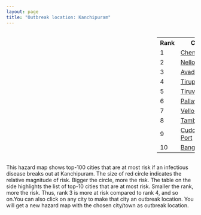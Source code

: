```yaml
---
layout: page
title: "Outbreak location: Kanchipuram"
---
```

<div style="width: 100%; overflow: auto;">
<div style="width: 75%; float: left;">
<div id="mapid">
<script src="https://buda-magenta.github.io/hazard_map/load_map.js"></script>

<script>
var marker_outbreak = L.marker([12.836393, 79.705330],{"autoPan": true}).addTo(map); marker_outbreak.bindTooltip("Kanchipuram").openTooltip();

var circle_1 = L.circle([13.083694, 80.270186], {"pane": "markerPane", "color": "red", "fill": true, "fillOpacity": 0.2, "fillRule": "evenodd", "lineCap": "round", "lineJoin": "round", "opacity": 1.0, "radius": 234639, "stroke": true, "weight": 3}).addTo(map);
circle_1.bindTooltip("Chennai<br>rank: 1<br>hazard index: 0.234640")
circle_1.bindPopup('<a href="https://buda-magenta.github.io/hazard_map/Chennai">Chennai</a>')

var circle_2 = L.circle([14.449372, 79.987376], {"pane": "markerPane", "color": "red", "fill": true, "fillOpacity": 0.2, "fillRule": "evenodd", "lineCap": "round", "lineJoin": "round", "opacity": 1.0, "radius": 25326, "stroke": true, "weight": 3}).addTo(map);
circle_2.bindTooltip("Nellore<br>rank: 2<br>hazard index: 0.025326")
circle_2.bindPopup('<a href="https://buda-magenta.github.io/hazard_map/Nellore">Nellore</a>')

var circle_3 = L.circle([13.125476, 80.094090], {"pane": "markerPane", "color": "red", "fill": true, "fillOpacity": 0.2, "fillRule": "evenodd", "lineCap": "round", "lineJoin": "round", "opacity": 1.0, "radius": 17278, "stroke": true, "weight": 3}).addTo(map);
circle_3.bindTooltip("Avadi<br>rank: 3<br>hazard index: 0.017278")
circle_3.bindPopup('<a href="https://buda-magenta.github.io/hazard_map/Avadi">Avadi</a>')

var circle_4 = L.circle([13.631637, 79.423171], {"pane": "markerPane", "color": "red", "fill": true, "fillOpacity": 0.2, "fillRule": "evenodd", "lineCap": "round", "lineJoin": "round", "opacity": 1.0, "radius": 14387, "stroke": true, "weight": 3}).addTo(map);
circle_4.bindTooltip("Tirupati<br>rank: 4<br>hazard index: 0.014388")
circle_4.bindPopup('<a href="https://buda-magenta.github.io/hazard_map/Tirupati">Tirupati</a>')

var circle_5 = L.circle([13.156387, 80.300528], {"pane": "markerPane", "color": "red", "fill": true, "fillOpacity": 0.2, "fillRule": "evenodd", "lineCap": "round", "lineJoin": "round", "opacity": 1.0, "radius": 12433, "stroke": true, "weight": 3}).addTo(map);
circle_5.bindTooltip("Tiruvottiyur<br>rank: 5<br>hazard index: 0.012434")
circle_5.bindPopup('<a href="https://buda-magenta.github.io/hazard_map/Tiruvottiyur">Tiruvottiyur</a>')

var circle_6 = L.circle([12.989816, 80.100987], {"pane": "markerPane", "color": "red", "fill": true, "fillOpacity": 0.2, "fillRule": "evenodd", "lineCap": "round", "lineJoin": "round", "opacity": 1.0, "radius": 10842, "stroke": true, "weight": 3}).addTo(map);
circle_6.bindTooltip("Pallavaram<br>rank: 6<br>hazard index: 0.010842")
circle_6.bindPopup('<a href="https://buda-magenta.github.io/hazard_map/Pallavaram">Pallavaram</a>')

var circle_7 = L.circle([12.794811, 79.000641], {"pane": "markerPane", "color": "red", "fill": true, "fillOpacity": 0.2, "fillRule": "evenodd", "lineCap": "round", "lineJoin": "round", "opacity": 1.0, "radius": 9318, "stroke": true, "weight": 3}).addTo(map);
circle_7.bindTooltip("Vellore<br>rank: 7<br>hazard index: 0.009318")
circle_7.bindPopup('<a href="https://buda-magenta.github.io/hazard_map/Vellore">Vellore</a>')

var circle_8 = L.circle([12.929903, 80.111823], {"pane": "markerPane", "color": "red", "fill": true, "fillOpacity": 0.2, "fillRule": "evenodd", "lineCap": "round", "lineJoin": "round", "opacity": 1.0, "radius": 8862, "stroke": true, "weight": 3}).addTo(map);
circle_8.bindTooltip("Tambaram<br>rank: 8<br>hazard index: 0.008862")
circle_8.bindPopup('<a href="https://buda-magenta.github.io/hazard_map/Tambaram">Tambaram</a>')

var circle_9 = L.circle([11.715950, 79.767053], {"pane": "markerPane", "color": "red", "fill": true, "fillOpacity": 0.2, "fillRule": "evenodd", "lineCap": "round", "lineJoin": "round", "opacity": 1.0, "radius": 8689, "stroke": true, "weight": 3}).addTo(map);
circle_9.bindTooltip("Cuddalore Port<br>rank: 9<br>hazard index: 0.008690")
circle_9.bindPopup('<a href="https://buda-magenta.github.io/hazard_map/Cuddalore_Port">Cuddalore Port</a>')

var circle_10 = L.circle([12.979120, 77.591300], {"pane": "markerPane", "color": "red", "fill": true, "fillOpacity": 0.2, "fillRule": "evenodd", "lineCap": "round", "lineJoin": "round", "opacity": 1.0, "radius": 7614, "stroke": true, "weight": 3}).addTo(map);
circle_10.bindTooltip("Bangalore<br>rank: 10<br>hazard index: 0.007615")
circle_10.bindPopup('<a href="https://buda-magenta.github.io/hazard_map/Bangalore">Bangalore</a>')

var circle_11 = L.circle([10.804973, 78.687030], {"pane": "markerPane", "color": "red", "fill": true, "fillOpacity": 0.2, "fillRule": "evenodd", "lineCap": "round", "lineJoin": "round", "opacity": 1.0, "radius": 5828, "stroke": true, "weight": 3}).addTo(map);
circle_11.bindTooltip("Tiruchirappalli<br>rank: 11<br>hazard index: 0.005829")
circle_11.bindPopup('<a href="https://buda-magenta.github.io/hazard_map/Tiruchirappalli">Tiruchirappalli</a>')

var circle_12 = L.circle([19.075990, 72.877393], {"pane": "markerPane", "color": "red", "fill": true, "fillOpacity": 0.2, "fillRule": "evenodd", "lineCap": "round", "lineJoin": "round", "opacity": 1.0, "radius": 4442, "stroke": true, "weight": 3}).addTo(map);
circle_12.bindTooltip("Mumbai<br>rank: 12<br>hazard index: 0.004443")
circle_12.bindPopup('<a href="https://buda-magenta.github.io/hazard_map/Mumbai">Mumbai</a>')

var circle_13 = L.circle([28.651718, 77.221939], {"pane": "markerPane", "color": "red", "fill": true, "fillOpacity": 0.2, "fillRule": "evenodd", "lineCap": "round", "lineJoin": "round", "opacity": 1.0, "radius": 4419, "stroke": true, "weight": 3}).addTo(map);
circle_13.bindTooltip("Delhi<br>rank: 13<br>hazard index: 0.004419")
circle_13.bindPopup('<a href="https://buda-magenta.github.io/hazard_map/Delhi">Delhi</a>')

var circle_14 = L.circle([11.001812, 76.962843], {"pane": "markerPane", "color": "red", "fill": true, "fillOpacity": 0.2, "fillRule": "evenodd", "lineCap": "round", "lineJoin": "round", "opacity": 1.0, "radius": 4196, "stroke": true, "weight": 3}).addTo(map);
circle_14.bindTooltip("Coimbatore<br>rank: 14<br>hazard index: 0.004197")
circle_14.bindPopup('<a href="https://buda-magenta.github.io/hazard_map/Coimbatore">Coimbatore</a>')

var circle_15 = L.circle([9.926115, 78.114098], {"pane": "markerPane", "color": "red", "fill": true, "fillOpacity": 0.2, "fillRule": "evenodd", "lineCap": "round", "lineJoin": "round", "opacity": 1.0, "radius": 4190, "stroke": true, "weight": 3}).addTo(map);
circle_15.bindTooltip("Madurai<br>rank: 15<br>hazard index: 0.004191")
circle_15.bindPopup('<a href="https://buda-magenta.github.io/hazard_map/Madurai">Madurai</a>')

var circle_16 = L.circle([12.955100, 78.269900], {"pane": "markerPane", "color": "red", "fill": true, "fillOpacity": 0.2, "fillRule": "evenodd", "lineCap": "round", "lineJoin": "round", "opacity": 1.0, "radius": 3928, "stroke": true, "weight": 3}).addTo(map);
circle_16.bindTooltip("Robertson Pet<br>rank: 16<br>hazard index: 0.003928")
circle_16.bindPopup('<a href="https://buda-magenta.github.io/hazard_map/Robertson_Pet">Robertson Pet</a>')

var circle_17 = L.circle([13.573260, 78.479146], {"pane": "markerPane", "color": "red", "fill": true, "fillOpacity": 0.2, "fillRule": "evenodd", "lineCap": "round", "lineJoin": "round", "opacity": 1.0, "radius": 3824, "stroke": true, "weight": 3}).addTo(map);
circle_17.bindTooltip("Madanapalle<br>rank: 17<br>hazard index: 0.003825")
circle_17.bindPopup('<a href="https://buda-magenta.github.io/hazard_map/Madanapalle">Madanapalle</a>')

var circle_18 = L.circle([13.137000, 78.133961], {"pane": "markerPane", "color": "red", "fill": true, "fillOpacity": 0.2, "fillRule": "evenodd", "lineCap": "round", "lineJoin": "round", "opacity": 1.0, "radius": 3719, "stroke": true, "weight": 3}).addTo(map);
circle_18.bindTooltip("Kolar<br>rank: 18<br>hazard index: 0.003720")
circle_18.bindPopup('<a href="https://buda-magenta.github.io/hazard_map/Kolar">Kolar</a>')

var circle_19 = L.circle([11.664300, 78.146000], {"pane": "markerPane", "color": "red", "fill": true, "fillOpacity": 0.2, "fillRule": "evenodd", "lineCap": "round", "lineJoin": "round", "opacity": 1.0, "radius": 3493, "stroke": true, "weight": 3}).addTo(map);
circle_19.bindTooltip("Salem<br>rank: 19<br>hazard index: 0.003494")
circle_19.bindPopup('<a href="https://buda-magenta.github.io/hazard_map/Salem">Salem</a>')

var circle_20 = L.circle([13.160105, 79.155551], {"pane": "markerPane", "color": "red", "fill": true, "fillOpacity": 0.2, "fillRule": "evenodd", "lineCap": "round", "lineJoin": "round", "opacity": 1.0, "radius": 3102, "stroke": true, "weight": 3}).addTo(map);
circle_20.bindTooltip("Chittoor<br>rank: 20<br>hazard index: 0.003102")
circle_20.bindPopup('<a href="https://buda-magenta.github.io/hazard_map/Chittoor">Chittoor</a>')

var circle_21 = L.circle([17.388786, 78.461065], {"pane": "markerPane", "color": "red", "fill": true, "fillOpacity": 0.2, "fillRule": "evenodd", "lineCap": "round", "lineJoin": "round", "opacity": 1.0, "radius": 3092, "stroke": true, "weight": 3}).addTo(map);
circle_21.bindTooltip("Hyderabad<br>rank: 21<br>hazard index: 0.003092")
circle_21.bindPopup('<a href="https://buda-magenta.github.io/hazard_map/Hyderabad">Hyderabad</a>')

var circle_22 = L.circle([12.227213, 79.070156], {"pane": "markerPane", "color": "red", "fill": true, "fillOpacity": 0.2, "fillRule": "evenodd", "lineCap": "round", "lineJoin": "round", "opacity": 1.0, "radius": 2576, "stroke": true, "weight": 3}).addTo(map);
circle_22.bindTooltip("Tiruvannamalai<br>rank: 22<br>hazard index: 0.002576")
circle_22.bindPopup('<a href="https://buda-magenta.github.io/hazard_map/Tiruvannamalai">Tiruvannamalai</a>')

var circle_23 = L.circle([12.792907, 78.699917], {"pane": "markerPane", "color": "red", "fill": true, "fillOpacity": 0.2, "fillRule": "evenodd", "lineCap": "round", "lineJoin": "round", "opacity": 1.0, "radius": 2328, "stroke": true, "weight": 3}).addTo(map);
circle_23.bindTooltip("Ambur<br>rank: 23<br>hazard index: 0.002328")
circle_23.bindPopup('<a href="https://buda-magenta.github.io/hazard_map/Ambur">Ambur</a>')

var circle_24 = L.circle([22.541418, 88.357691], {"pane": "markerPane", "color": "red", "fill": true, "fillOpacity": 0.2, "fillRule": "evenodd", "lineCap": "round", "lineJoin": "round", "opacity": 1.0, "radius": 2315, "stroke": true, "weight": 3}).addTo(map);
circle_24.bindTooltip("Kolkata<br>rank: 24<br>hazard index: 0.002316")
circle_24.bindPopup('<a href="https://buda-magenta.github.io/hazard_map/Kolkata">Kolkata</a>')

var circle_25 = L.circle([16.508759, 80.618510], {"pane": "markerPane", "color": "red", "fill": true, "fillOpacity": 0.2, "fillRule": "evenodd", "lineCap": "round", "lineJoin": "round", "opacity": 1.0, "radius": 1712, "stroke": true, "weight": 3}).addTo(map);
circle_25.bindTooltip("Vijayawada<br>rank: 25<br>hazard index: 0.001712")
circle_25.bindPopup('<a href="https://buda-magenta.github.io/hazard_map/Vijayawada">Vijayawada</a>')

var circle_26 = L.circle([18.521428, 73.854454], {"pane": "markerPane", "color": "red", "fill": true, "fillOpacity": 0.2, "fillRule": "evenodd", "lineCap": "round", "lineJoin": "round", "opacity": 1.0, "radius": 1685, "stroke": true, "weight": 3}).addTo(map);
circle_26.bindTooltip("Pune<br>rank: 26<br>hazard index: 0.001686")
circle_26.bindPopup('<a href="https://buda-magenta.github.io/hazard_map/Pune">Pune</a>')

var circle_27 = L.circle([8.576971, 77.050125], {"pane": "markerPane", "color": "red", "fill": true, "fillOpacity": 0.2, "fillRule": "evenodd", "lineCap": "round", "lineJoin": "round", "opacity": 1.0, "radius": 1112, "stroke": true, "weight": 3}).addTo(map);
circle_27.bindTooltip("Thiruvananthapuram<br>rank: 27<br>hazard index: 0.001112")
circle_27.bindPopup('<a href="https://buda-magenta.github.io/hazard_map/Thiruvananthapuram">Thiruvananthapuram</a>')

var circle_28 = L.circle([11.101781, 77.345192], {"pane": "markerPane", "color": "red", "fill": true, "fillOpacity": 0.2, "fillRule": "evenodd", "lineCap": "round", "lineJoin": "round", "opacity": 1.0, "radius": 1100, "stroke": true, "weight": 3}).addTo(map);
circle_28.bindTooltip("Tiruppur<br>rank: 28<br>hazard index: 0.001100")
circle_28.bindPopup('<a href="https://buda-magenta.github.io/hazard_map/Tiruppur">Tiruppur</a>')

var circle_29 = L.circle([17.723128, 83.301284], {"pane": "markerPane", "color": "red", "fill": true, "fillOpacity": 0.2, "fillRule": "evenodd", "lineCap": "round", "lineJoin": "round", "opacity": 1.0, "radius": 1010, "stroke": true, "weight": 3}).addTo(map);
circle_29.bindTooltip("Visakhapatnam<br>rank: 29<br>hazard index: 0.001010")
circle_29.bindPopup('<a href="https://buda-magenta.github.io/hazard_map/Visakhapatnam">Visakhapatnam</a>')

var circle_30 = L.circle([23.021624, 72.579707], {"pane": "markerPane", "color": "red", "fill": true, "fillOpacity": 0.2, "fillRule": "evenodd", "lineCap": "round", "lineJoin": "round", "opacity": 1.0, "radius": 943, "stroke": true, "weight": 3}).addTo(map);
circle_30.bindTooltip("Ahmedabad<br>rank: 30<br>hazard index: 0.000944")
circle_30.bindPopup('<a href="https://buda-magenta.github.io/hazard_map/Ahmedabad">Ahmedabad</a>')

var circle_31 = L.circle([9.931308, 76.267414], {"pane": "markerPane", "color": "red", "fill": true, "fillOpacity": 0.2, "fillRule": "evenodd", "lineCap": "round", "lineJoin": "round", "opacity": 1.0, "radius": 881, "stroke": true, "weight": 3}).addTo(map);
circle_31.bindTooltip("Kochi<br>rank: 31<br>hazard index: 0.000881")
circle_31.bindPopup('<a href="https://buda-magenta.github.io/hazard_map/Kochi">Kochi</a>')

var circle_32 = L.circle([14.475294, 78.821686], {"pane": "markerPane", "color": "red", "fill": true, "fillOpacity": 0.2, "fillRule": "evenodd", "lineCap": "round", "lineJoin": "round", "opacity": 1.0, "radius": 850, "stroke": true, "weight": 3}).addTo(map);
circle_32.bindTooltip("Kadapa<br>rank: 32<br>hazard index: 0.000851")
circle_32.bindPopup('<a href="https://buda-magenta.github.io/hazard_map/Kadapa">Kadapa</a>')

var circle_33 = L.circle([11.664535, 92.739045], {"pane": "markerPane", "color": "red", "fill": true, "fillOpacity": 0.2, "fillRule": "evenodd", "lineCap": "round", "lineJoin": "round", "opacity": 1.0, "radius": 827, "stroke": true, "weight": 3}).addTo(map);
circle_33.bindTooltip("Port Blair<br>rank: 33<br>hazard index: 0.000827")
circle_33.bindPopup('<a href="https://buda-magenta.github.io/hazard_map/Port_Blair">Port Blair</a>')

var circle_34 = L.circle([10.915649, 79.806949], {"pane": "markerPane", "color": "red", "fill": true, "fillOpacity": 0.2, "fillRule": "evenodd", "lineCap": "round", "lineJoin": "round", "opacity": 1.0, "radius": 825, "stroke": true, "weight": 3}).addTo(map);
circle_34.bindTooltip("Pondicherry<br>rank: 34<br>hazard index: 0.000826")
circle_34.bindPopup('<a href="https://buda-magenta.github.io/hazard_map/Pondicherry">Pondicherry</a>')

var circle_35 = L.circle([10.786027, 79.138150], {"pane": "markerPane", "color": "red", "fill": true, "fillOpacity": 0.2, "fillRule": "evenodd", "lineCap": "round", "lineJoin": "round", "opacity": 1.0, "radius": 824, "stroke": true, "weight": 3}).addTo(map);
circle_35.bindTooltip("Thanjavur<br>rank: 35<br>hazard index: 0.000825")
circle_35.bindPopup('<a href="https://buda-magenta.github.io/hazard_map/Thanjavur">Thanjavur</a>')

var circle_36 = L.circle([10.330330, 78.067398], {"pane": "markerPane", "color": "red", "fill": true, "fillOpacity": 0.2, "fillRule": "evenodd", "lineCap": "round", "lineJoin": "round", "opacity": 1.0, "radius": 702, "stroke": true, "weight": 3}).addTo(map);
circle_36.bindTooltip("Dindigul<br>rank: 36<br>hazard index: 0.000702")
circle_36.bindPopup('<a href="https://buda-magenta.github.io/hazard_map/Dindigul">Dindigul</a>')

var circle_37 = L.circle([10.805628, 79.824660], {"pane": "markerPane", "color": "red", "fill": true, "fillOpacity": 0.2, "fillRule": "evenodd", "lineCap": "round", "lineJoin": "round", "opacity": 1.0, "radius": 635, "stroke": true, "weight": 3}).addTo(map);
circle_37.bindTooltip("Nagapattinam<br>rank: 37<br>hazard index: 0.000636")
circle_37.bindPopup('<a href="https://buda-magenta.github.io/hazard_map/Nagapattinam">Nagapattinam</a>')

var circle_38 = L.circle([20.266777, 85.843559], {"pane": "markerPane", "color": "red", "fill": true, "fillOpacity": 0.2, "fillRule": "evenodd", "lineCap": "round", "lineJoin": "round", "opacity": 1.0, "radius": 613, "stroke": true, "weight": 3}).addTo(map);
circle_38.bindTooltip("Bhubaneswar<br>rank: 38<br>hazard index: 0.000613")
circle_38.bindPopup('<a href="https://buda-magenta.github.io/hazard_map/Bhubaneswar">Bhubaneswar</a>')

var circle_39 = L.circle([8.701220, 77.579269], {"pane": "markerPane", "color": "red", "fill": true, "fillOpacity": 0.2, "fillRule": "evenodd", "lineCap": "round", "lineJoin": "round", "opacity": 1.0, "radius": 612, "stroke": true, "weight": 3}).addTo(map);
circle_39.bindTooltip("Tirunelveli<br>rank: 39<br>hazard index: 0.000613")
circle_39.bindPopup('<a href="https://buda-magenta.github.io/hazard_map/Tirunelveli">Tirunelveli</a>')

var circle_40 = L.circle([25.531031, 78.652689], {"pane": "markerPane", "color": "red", "fill": true, "fillOpacity": 0.2, "fillRule": "evenodd", "lineCap": "round", "lineJoin": "round", "opacity": 1.0, "radius": 532, "stroke": true, "weight": 3}).addTo(map);
circle_40.bindTooltip("Jhansi<br>rank: 40<br>hazard index: 0.000532")
circle_40.bindPopup('<a href="https://buda-magenta.github.io/hazard_map/Jhansi">Jhansi</a>')

var circle_41 = L.circle([11.369204, 77.676627], {"pane": "markerPane", "color": "red", "fill": true, "fillOpacity": 0.2, "fillRule": "evenodd", "lineCap": "round", "lineJoin": "round", "opacity": 1.0, "radius": 514, "stroke": true, "weight": 3}).addTo(map);
circle_41.bindTooltip("Erode<br>rank: 41<br>hazard index: 0.000514")
circle_41.bindPopup('<a href="https://buda-magenta.github.io/hazard_map/Erode">Erode</a>')

var circle_42 = L.circle([21.149813, 79.082056], {"pane": "markerPane", "color": "red", "fill": true, "fillOpacity": 0.2, "fillRule": "evenodd", "lineCap": "round", "lineJoin": "round", "opacity": 1.0, "radius": 457, "stroke": true, "weight": 3}).addTo(map);
circle_42.bindTooltip("Nagpur<br>rank: 42<br>hazard index: 0.000457")
circle_42.bindPopup('<a href="https://buda-magenta.github.io/hazard_map/Nagpur">Nagpur</a>')

var circle_43 = L.circle([26.180598, 91.753943], {"pane": "markerPane", "color": "red", "fill": true, "fillOpacity": 0.2, "fillRule": "evenodd", "lineCap": "round", "lineJoin": "round", "opacity": 1.0, "radius": 434, "stroke": true, "weight": 3}).addTo(map);
circle_43.bindTooltip("Guwahati<br>rank: 43<br>hazard index: 0.000435")
circle_43.bindPopup('<a href="https://buda-magenta.github.io/hazard_map/Guwahati">Guwahati</a>')

var circle_44 = L.circle([12.869810, 74.843008], {"pane": "markerPane", "color": "red", "fill": true, "fillOpacity": 0.2, "fillRule": "evenodd", "lineCap": "round", "lineJoin": "round", "opacity": 1.0, "radius": 417, "stroke": true, "weight": 3}).addTo(map);
circle_44.bindTooltip("Mangalore<br>rank: 44<br>hazard index: 0.000418")
circle_44.bindPopup('<a href="https://buda-magenta.github.io/hazard_map/Mangalore">Mangalore</a>')

var circle_45 = L.circle([16.291519, 80.454159], {"pane": "markerPane", "color": "red", "fill": true, "fillOpacity": 0.2, "fillRule": "evenodd", "lineCap": "round", "lineJoin": "round", "opacity": 1.0, "radius": 406, "stroke": true, "weight": 3}).addTo(map);
circle_45.bindTooltip("Guntur<br>rank: 45<br>hazard index: 0.000407")
circle_45.bindPopup('<a href="https://buda-magenta.github.io/hazard_map/Guntur">Guntur</a>')

var circle_46 = L.circle([10.964555, 79.371730], {"pane": "markerPane", "color": "red", "fill": true, "fillOpacity": 0.2, "fillRule": "evenodd", "lineCap": "round", "lineJoin": "round", "opacity": 1.0, "radius": 403, "stroke": true, "weight": 3}).addTo(map);
circle_46.bindTooltip("Kumbakonam<br>rank: 46<br>hazard index: 0.000404")
circle_46.bindPopup('<a href="https://buda-magenta.github.io/hazard_map/Kumbakonam">Kumbakonam</a>')

var circle_47 = L.circle([11.258608, 75.778874], {"pane": "markerPane", "color": "red", "fill": true, "fillOpacity": 0.2, "fillRule": "evenodd", "lineCap": "round", "lineJoin": "round", "opacity": 1.0, "radius": 394, "stroke": true, "weight": 3}).addTo(map);
circle_47.bindTooltip("Kozhikode<br>rank: 47<br>hazard index: 0.000395")
circle_47.bindPopup('<a href="https://buda-magenta.github.io/hazard_map/Kozhikode">Kozhikode</a>')

var circle_48 = L.circle([8.887951, 76.595501], {"pane": "markerPane", "color": "red", "fill": true, "fillOpacity": 0.2, "fillRule": "evenodd", "lineCap": "round", "lineJoin": "round", "opacity": 1.0, "radius": 377, "stroke": true, "weight": 3}).addTo(map);
circle_48.bindTooltip("Kollam<br>rank: 48<br>hazard index: 0.000378")
circle_48.bindPopup('<a href="https://buda-magenta.github.io/hazard_map/Kollam">Kollam</a>')

var circle_49 = L.circle([10.525626, 76.213254], {"pane": "markerPane", "color": "red", "fill": true, "fillOpacity": 0.2, "fillRule": "evenodd", "lineCap": "round", "lineJoin": "round", "opacity": 1.0, "radius": 377, "stroke": true, "weight": 3}).addTo(map);
circle_49.bindTooltip("Thrissur<br>rank: 49<br>hazard index: 0.000377")
circle_49.bindPopup('<a href="https://buda-magenta.github.io/hazard_map/Thrissur">Thrissur</a>')

var circle_50 = L.circle([15.507555, 80.060800], {"pane": "markerPane", "color": "red", "fill": true, "fillOpacity": 0.2, "fillRule": "evenodd", "lineCap": "round", "lineJoin": "round", "opacity": 1.0, "radius": 375, "stroke": true, "weight": 3}).addTo(map);
circle_50.bindTooltip("Ongole<br>rank: 50<br>hazard index: 0.000376")
circle_50.bindPopup('<a href="https://buda-magenta.github.io/hazard_map/Ongole">Ongole</a>')

var circle_51 = L.circle([15.398403, 73.812918], {"pane": "markerPane", "color": "red", "fill": true, "fillOpacity": 0.2, "fillRule": "evenodd", "lineCap": "round", "lineJoin": "round", "opacity": 1.0, "radius": 375, "stroke": true, "weight": 3}).addTo(map);
circle_51.bindTooltip("Vasco Da Gama<br>rank: 51<br>hazard index: 0.000375")
circle_51.bindPopup('<a href="https://buda-magenta.github.io/hazard_map/Vasco_Da_Gama">Vasco Da Gama</a>')

var circle_52 = L.circle([12.305183, 76.655361], {"pane": "markerPane", "color": "red", "fill": true, "fillOpacity": 0.2, "fillRule": "evenodd", "lineCap": "round", "lineJoin": "round", "opacity": 1.0, "radius": 357, "stroke": true, "weight": 3}).addTo(map);
circle_52.bindTooltip("Mysore<br>rank: 52<br>hazard index: 0.000358")
circle_52.bindPopup('<a href="https://buda-magenta.github.io/hazard_map/Mysore">Mysore</a>')

var circle_53 = L.circle([26.915458, 75.818982], {"pane": "markerPane", "color": "red", "fill": true, "fillOpacity": 0.2, "fillRule": "evenodd", "lineCap": "round", "lineJoin": "round", "opacity": 1.0, "radius": 350, "stroke": true, "weight": 3}).addTo(map);
circle_53.bindTooltip("Jaipur<br>rank: 53<br>hazard index: 0.000351")
circle_53.bindPopup('<a href="https://buda-magenta.github.io/hazard_map/Jaipur">Jaipur</a>')

var circle_54 = L.circle([17.005045, 81.780473], {"pane": "markerPane", "color": "red", "fill": true, "fillOpacity": 0.2, "fillRule": "evenodd", "lineCap": "round", "lineJoin": "round", "opacity": 1.0, "radius": 322, "stroke": true, "weight": 3}).addTo(map);
circle_54.bindTooltip("Rajahmundry<br>rank: 54<br>hazard index: 0.000322")
circle_54.bindPopup('<a href="https://buda-magenta.github.io/hazard_map/Rajahmundry">Rajahmundry</a>')

var circle_55 = L.circle([8.188047, 77.429049], {"pane": "markerPane", "color": "red", "fill": true, "fillOpacity": 0.2, "fillRule": "evenodd", "lineCap": "round", "lineJoin": "round", "opacity": 1.0, "radius": 284, "stroke": true, "weight": 3}).addTo(map);
circle_55.bindTooltip("Nagercoil<br>rank: 55<br>hazard index: 0.000285")
circle_55.bindPopup('<a href="https://buda-magenta.github.io/hazard_map/Nagercoil">Nagercoil</a>')

var circle_56 = L.circle([14.422347, 77.720069], {"pane": "markerPane", "color": "red", "fill": true, "fillOpacity": 0.2, "fillRule": "evenodd", "lineCap": "round", "lineJoin": "round", "opacity": 1.0, "radius": 273, "stroke": true, "weight": 3}).addTo(map);
circle_56.bindTooltip("Dharmavaram<br>rank: 56<br>hazard index: 0.000273")
circle_56.bindPopup('<a href="https://buda-magenta.github.io/hazard_map/Dharmavaram">Dharmavaram</a>')

var circle_57 = L.circle([10.787898, 76.474087], {"pane": "markerPane", "color": "red", "fill": true, "fillOpacity": 0.2, "fillRule": "evenodd", "lineCap": "round", "lineJoin": "round", "opacity": 1.0, "radius": 265, "stroke": true, "weight": 3}).addTo(map);
circle_57.bindTooltip("Palakkad<br>rank: 57<br>hazard index: 0.000265")
circle_57.bindPopup('<a href="https://buda-magenta.github.io/hazard_map/Palakkad">Palakkad</a>')

var circle_58 = L.circle([19.194329, 72.970178], {"pane": "markerPane", "color": "red", "fill": true, "fillOpacity": 0.2, "fillRule": "evenodd", "lineCap": "round", "lineJoin": "round", "opacity": 1.0, "radius": 248, "stroke": true, "weight": 3}).addTo(map);
circle_58.bindTooltip("Thane<br>rank: 58<br>hazard index: 0.000248")
circle_58.bindPopup('<a href="https://buda-magenta.github.io/hazard_map/Thane">Thane</a>')

var circle_59 = L.circle([8.805260, 78.145274], {"pane": "markerPane", "color": "red", "fill": true, "fillOpacity": 0.2, "fillRule": "evenodd", "lineCap": "round", "lineJoin": "round", "opacity": 1.0, "radius": 237, "stroke": true, "weight": 3}).addTo(map);
circle_59.bindTooltip("Thoothukudi<br>rank: 59<br>hazard index: 0.000237")
circle_59.bindPopup('<a href="https://buda-magenta.github.io/hazard_map/Thoothukudi">Thoothukudi</a>')

var circle_60 = L.circle([10.500000, 78.833333], {"pane": "markerPane", "color": "red", "fill": true, "fillOpacity": 0.2, "fillRule": "evenodd", "lineCap": "round", "lineJoin": "round", "opacity": 1.0, "radius": 222, "stroke": true, "weight": 3}).addTo(map);
circle_60.bindTooltip("Pudukkottai<br>rank: 60<br>hazard index: 0.000222")
circle_60.bindPopup('<a href="https://buda-magenta.github.io/hazard_map/Pudukkottai">Pudukkottai</a>')

var circle_61 = L.circle([23.258486, 77.401989], {"pane": "markerPane", "color": "red", "fill": true, "fillOpacity": 0.2, "fillRule": "evenodd", "lineCap": "round", "lineJoin": "round", "opacity": 1.0, "radius": 219, "stroke": true, "weight": 3}).addTo(map);
circle_61.bindTooltip("Bhopal<br>rank: 61<br>hazard index: 0.000219")
circle_61.bindPopup('<a href="https://buda-magenta.github.io/hazard_map/Bhopal">Bhopal</a>')

var circle_62 = L.circle([21.170200, 72.831100], {"pane": "markerPane", "color": "red", "fill": true, "fillOpacity": 0.2, "fillRule": "evenodd", "lineCap": "round", "lineJoin": "round", "opacity": 1.0, "radius": 216, "stroke": true, "weight": 3}).addTo(map);
circle_62.bindTooltip("Surat<br>rank: 62<br>hazard index: 0.000217")
circle_62.bindPopup('<a href="https://buda-magenta.github.io/hazard_map/Surat">Surat</a>')

var circle_63 = L.circle([10.044512, 78.743363], {"pane": "markerPane", "color": "red", "fill": true, "fillOpacity": 0.2, "fillRule": "evenodd", "lineCap": "round", "lineJoin": "round", "opacity": 1.0, "radius": 202, "stroke": true, "weight": 3}).addTo(map);
circle_63.bindTooltip("Karaikkudi<br>rank: 63<br>hazard index: 0.000203")
circle_63.bindPopup('<a href="https://buda-magenta.github.io/hazard_map/Karaikkudi">Karaikkudi</a>')

var circle_64 = L.circle([13.340077, 77.100621], {"pane": "markerPane", "color": "red", "fill": true, "fillOpacity": 0.2, "fillRule": "evenodd", "lineCap": "round", "lineJoin": "round", "opacity": 1.0, "radius": 194, "stroke": true, "weight": 3}).addTo(map);
circle_64.bindTooltip("Tumkur<br>rank: 64<br>hazard index: 0.000195")
circle_64.bindPopup('<a href="https://buda-magenta.github.io/hazard_map/Tumkur">Tumkur</a>')

var circle_65 = L.circle([15.475377, 78.478558], {"pane": "markerPane", "color": "red", "fill": true, "fillOpacity": 0.2, "fillRule": "evenodd", "lineCap": "round", "lineJoin": "round", "opacity": 1.0, "radius": 187, "stroke": true, "weight": 3}).addTo(map);
circle_65.bindTooltip("Nandyal<br>rank: 65<br>hazard index: 0.000187")
circle_65.bindPopup('<a href="https://buda-magenta.github.io/hazard_map/Nandyal">Nandyal</a>')

var circle_66 = L.circle([16.237773, 80.646422], {"pane": "markerPane", "color": "red", "fill": true, "fillOpacity": 0.2, "fillRule": "evenodd", "lineCap": "round", "lineJoin": "round", "opacity": 1.0, "radius": 185, "stroke": true, "weight": 3}).addTo(map);
circle_66.bindTooltip("Tenali<br>rank: 66<br>hazard index: 0.000186")
circle_66.bindPopup('<a href="https://buda-magenta.github.io/hazard_map/Tenali">Tenali</a>')

var circle_67 = L.circle([16.094950, 80.165878], {"pane": "markerPane", "color": "red", "fill": true, "fillOpacity": 0.2, "fillRule": "evenodd", "lineCap": "round", "lineJoin": "round", "opacity": 1.0, "radius": 181, "stroke": true, "weight": 3}).addTo(map);
circle_67.bindTooltip("Chilakaluripet<br>rank: 67<br>hazard index: 0.000182")
circle_67.bindPopup('<a href="https://buda-magenta.github.io/hazard_map/Chilakaluripet">Chilakaluripet</a>')

var circle_68 = L.circle([16.943739, 82.235061], {"pane": "markerPane", "color": "red", "fill": true, "fillOpacity": 0.2, "fillRule": "evenodd", "lineCap": "round", "lineJoin": "round", "opacity": 1.0, "radius": 179, "stroke": true, "weight": 3}).addTo(map);
circle_68.bindTooltip("Kakinada<br>rank: 68<br>hazard index: 0.000180")
circle_68.bindPopup('<a href="https://buda-magenta.github.io/hazard_map/Kakinada">Kakinada</a>')

var circle_69 = L.circle([17.980609, 79.598212], {"pane": "markerPane", "color": "red", "fill": true, "fillOpacity": 0.2, "fillRule": "evenodd", "lineCap": "round", "lineJoin": "round", "opacity": 1.0, "radius": 166, "stroke": true, "weight": 3}).addTo(map);
circle_69.bindTooltip("Warangal<br>rank: 69<br>hazard index: 0.000166")
circle_69.bindPopup('<a href="https://buda-magenta.github.io/hazard_map/Warangal">Warangal</a>')

var circle_70 = L.circle([22.720362, 75.868200], {"pane": "markerPane", "color": "red", "fill": true, "fillOpacity": 0.2, "fillRule": "evenodd", "lineCap": "round", "lineJoin": "round", "opacity": 1.0, "radius": 154, "stroke": true, "weight": 3}).addTo(map);
circle_70.bindTooltip("Indore<br>rank: 70<br>hazard index: 0.000155")
circle_70.bindPopup('<a href="https://buda-magenta.github.io/hazard_map/Indore">Indore</a>')

var circle_71 = L.circle([14.752266, 78.548552], {"pane": "markerPane", "color": "red", "fill": true, "fillOpacity": 0.2, "fillRule": "evenodd", "lineCap": "round", "lineJoin": "round", "opacity": 1.0, "radius": 154, "stroke": true, "weight": 3}).addTo(map);
circle_71.bindTooltip("Proddatur<br>rank: 71<br>hazard index: 0.000154")
circle_71.bindPopup('<a href="https://buda-magenta.github.io/hazard_map/Proddatur">Proddatur</a>')

var circle_72 = L.circle([26.838100, 80.934600], {"pane": "markerPane", "color": "red", "fill": true, "fillOpacity": 0.2, "fillRule": "evenodd", "lineCap": "round", "lineJoin": "round", "opacity": 1.0, "radius": 151, "stroke": true, "weight": 3}).addTo(map);
circle_72.bindTooltip("Lucknow<br>rank: 72<br>hazard index: 0.000152")
circle_72.bindPopup('<a href="https://buda-magenta.github.io/hazard_map/Lucknow">Lucknow</a>')

var circle_73 = L.circle([9.403158, 77.518264], {"pane": "markerPane", "color": "red", "fill": true, "fillOpacity": 0.2, "fillRule": "evenodd", "lineCap": "round", "lineJoin": "round", "opacity": 1.0, "radius": 140, "stroke": true, "weight": 3}).addTo(map);
circle_73.bindTooltip("Rajapalayam<br>rank: 73<br>hazard index: 0.000141")
circle_73.bindPopup('<a href="https://buda-magenta.github.io/hazard_map/Rajapalayam">Rajapalayam</a>')

var circle_74 = L.circle([20.468600, 85.879200], {"pane": "markerPane", "color": "red", "fill": true, "fillOpacity": 0.2, "fillRule": "evenodd", "lineCap": "round", "lineJoin": "round", "opacity": 1.0, "radius": 136, "stroke": true, "weight": 3}).addTo(map);
circle_74.bindTooltip("Cuttack<br>rank: 74<br>hazard index: 0.000137")
circle_74.bindPopup('<a href="https://buda-magenta.github.io/hazard_map/Cuttack">Cuttack</a>')

var circle_75 = L.circle([9.500665, 76.412414], {"pane": "markerPane", "color": "red", "fill": true, "fillOpacity": 0.2, "fillRule": "evenodd", "lineCap": "round", "lineJoin": "round", "opacity": 1.0, "radius": 136, "stroke": true, "weight": 3}).addTo(map);
circle_75.bindTooltip("Alappuzha<br>rank: 75<br>hazard index: 0.000136")
circle_75.bindPopup('<a href="https://buda-magenta.github.io/hazard_map/Alappuzha">Alappuzha</a>')

var circle_76 = L.circle([25.609324, 85.123525], {"pane": "markerPane", "color": "red", "fill": true, "fillOpacity": 0.2, "fillRule": "evenodd", "lineCap": "round", "lineJoin": "round", "opacity": 1.0, "radius": 123, "stroke": true, "weight": 3}).addTo(map);
circle_76.bindTooltip("Patna<br>rank: 76<br>hazard index: 0.000124")
circle_76.bindPopup('<a href="https://buda-magenta.github.io/hazard_map/Patna">Patna</a>')

var circle_77 = L.circle([17.849907, 75.276320], {"pane": "markerPane", "color": "red", "fill": true, "fillOpacity": 0.2, "fillRule": "evenodd", "lineCap": "round", "lineJoin": "round", "opacity": 1.0, "radius": 118, "stroke": true, "weight": 3}).addTo(map);
circle_77.bindTooltip("Solapur<br>rank: 77<br>hazard index: 0.000118")
circle_77.bindPopup('<a href="https://buda-magenta.github.io/hazard_map/Solapur">Solapur</a>')

var circle_78 = L.circle([16.676135, 81.170868], {"pane": "markerPane", "color": "red", "fill": true, "fillOpacity": 0.2, "fillRule": "evenodd", "lineCap": "round", "lineJoin": "round", "opacity": 1.0, "radius": 113, "stroke": true, "weight": 3}).addTo(map);
circle_78.bindTooltip("Eluru<br>rank: 78<br>hazard index: 0.000114")
circle_78.bindPopup('<a href="https://buda-magenta.github.io/hazard_map/Eluru">Eluru</a>')

var circle_79 = L.circle([27.175255, 78.009816], {"pane": "markerPane", "color": "red", "fill": true, "fillOpacity": 0.2, "fillRule": "evenodd", "lineCap": "round", "lineJoin": "round", "opacity": 1.0, "radius": 109, "stroke": true, "weight": 3}).addTo(map);
circle_79.bindTooltip("Agra<br>rank: 79<br>hazard index: 0.000110")
circle_79.bindPopup('<a href="https://buda-magenta.github.io/hazard_map/Agra">Agra</a>')

var circle_80 = L.circle([25.335649, 83.007629], {"pane": "markerPane", "color": "red", "fill": true, "fillOpacity": 0.2, "fillRule": "evenodd", "lineCap": "round", "lineJoin": "round", "opacity": 1.0, "radius": 98, "stroke": true, "weight": 3}).addTo(map);
circle_80.bindTooltip("Varanasi<br>rank: 80<br>hazard index: 0.000099")
circle_80.bindPopup('<a href="https://buda-magenta.github.io/hazard_map/Varanasi">Varanasi</a>')

var circle_81 = L.circle([16.432998, 80.993715], {"pane": "markerPane", "color": "red", "fill": true, "fillOpacity": 0.2, "fillRule": "evenodd", "lineCap": "round", "lineJoin": "round", "opacity": 1.0, "radius": 96, "stroke": true, "weight": 3}).addTo(map);
circle_81.bindTooltip("Gudivada<br>rank: 81<br>hazard index: 0.000097")
circle_81.bindPopup('<a href="https://buda-magenta.github.io/hazard_map/Gudivada">Gudivada</a>')

var circle_82 = L.circle([14.654623, 77.556260], {"pane": "markerPane", "color": "red", "fill": true, "fillOpacity": 0.2, "fillRule": "evenodd", "lineCap": "round", "lineJoin": "round", "opacity": 1.0, "radius": 96, "stroke": true, "weight": 3}).addTo(map);
circle_82.bindTooltip("Anantapur<br>rank: 82<br>hazard index: 0.000097")
circle_82.bindPopup('<a href="https://buda-magenta.github.io/hazard_map/Anantapur">Anantapur</a>')

var circle_83 = L.circle([23.831238, 91.282382], {"pane": "markerPane", "color": "red", "fill": true, "fillOpacity": 0.2, "fillRule": "evenodd", "lineCap": "round", "lineJoin": "round", "opacity": 1.0, "radius": 91, "stroke": true, "weight": 3}).addTo(map);
circle_83.bindTooltip("Agartala<br>rank: 83<br>hazard index: 0.000091")
circle_83.bindPopup('<a href="https://buda-magenta.github.io/hazard_map/Agartala">Agartala</a>')

var circle_84 = L.circle([22.297314, 73.194257], {"pane": "markerPane", "color": "red", "fill": true, "fillOpacity": 0.2, "fillRule": "evenodd", "lineCap": "round", "lineJoin": "round", "opacity": 1.0, "radius": 85, "stroke": true, "weight": 3}).addTo(map);
circle_84.bindTooltip("Vadodara<br>rank: 84<br>hazard index: 0.000085")
circle_84.bindPopup('<a href="https://buda-magenta.github.io/hazard_map/Vadodara">Vadodara</a>')

var circle_85 = L.circle([26.460914, 80.321759], {"pane": "markerPane", "color": "red", "fill": true, "fillOpacity": 0.2, "fillRule": "evenodd", "lineCap": "round", "lineJoin": "round", "opacity": 1.0, "radius": 84, "stroke": true, "weight": 3}).addTo(map);
circle_85.bindTooltip("Kanpur<br>rank: 85<br>hazard index: 0.000084")
circle_85.bindPopup('<a href="https://buda-magenta.github.io/hazard_map/Kanpur">Kanpur</a>')

var circle_86 = L.circle([10.346837, 78.654771], {"pane": "markerPane", "color": "red", "fill": true, "fillOpacity": 0.2, "fillRule": "evenodd", "lineCap": "round", "lineJoin": "round", "opacity": 1.0, "radius": 79, "stroke": true, "weight": 3}).addTo(map);
circle_86.bindTooltip("Neiveli<br>rank: 86<br>hazard index: 0.000079")
circle_86.bindPopup('<a href="https://buda-magenta.github.io/hazard_map/Neiveli">Neiveli</a>')

var circle_87 = L.circle([26.203725, 78.157363], {"pane": "markerPane", "color": "red", "fill": true, "fillOpacity": 0.2, "fillRule": "evenodd", "lineCap": "round", "lineJoin": "round", "opacity": 1.0, "radius": 78, "stroke": true, "weight": 3}).addTo(map);
circle_87.bindTooltip("Gwalior<br>rank: 87<br>hazard index: 0.000079")
circle_87.bindPopup('<a href="https://buda-magenta.github.io/hazard_map/Gwalior">Gwalior</a>')

var circle_88 = L.circle([24.578721, 73.686257], {"pane": "markerPane", "color": "red", "fill": true, "fillOpacity": 0.2, "fillRule": "evenodd", "lineCap": "round", "lineJoin": "round", "opacity": 1.0, "radius": 76, "stroke": true, "weight": 3}).addTo(map);
circle_88.bindTooltip("Udaipur<br>rank: 88<br>hazard index: 0.000077")
circle_88.bindPopup('<a href="https://buda-magenta.github.io/hazard_map/Udaipur">Udaipur</a>')

var circle_89 = L.circle([23.795281, 86.430964], {"pane": "markerPane", "color": "red", "fill": true, "fillOpacity": 0.2, "fillRule": "evenodd", "lineCap": "round", "lineJoin": "round", "opacity": 1.0, "radius": 76, "stroke": true, "weight": 3}).addTo(map);
circle_89.bindTooltip("Dhanbad<br>rank: 89<br>hazard index: 0.000076")
circle_89.bindPopup('<a href="https://buda-magenta.github.io/hazard_map/Dhanbad">Dhanbad</a>')

var circle_90 = L.circle([16.238924, 80.047288], {"pane": "markerPane", "color": "red", "fill": true, "fillOpacity": 0.2, "fillRule": "evenodd", "lineCap": "round", "lineJoin": "round", "opacity": 1.0, "radius": 75, "stroke": true, "weight": 3}).addTo(map);
circle_90.bindTooltip("Narasaraopet<br>rank: 90<br>hazard index: 0.000075")
circle_90.bindPopup('<a href="https://buda-magenta.github.io/hazard_map/Narasaraopet">Narasaraopet</a>')

var circle_91 = L.circle([23.370035, 85.325013], {"pane": "markerPane", "color": "red", "fill": true, "fillOpacity": 0.2, "fillRule": "evenodd", "lineCap": "round", "lineJoin": "round", "opacity": 1.0, "radius": 72, "stroke": true, "weight": 3}).addTo(map);
circle_91.bindTooltip("Ranchi<br>rank: 91<br>hazard index: 0.000072")
circle_91.bindPopup('<a href="https://buda-magenta.github.io/hazard_map/Ranchi">Ranchi</a>')

var circle_92 = L.circle([16.181939, 81.135130], {"pane": "markerPane", "color": "red", "fill": true, "fillOpacity": 0.2, "fillRule": "evenodd", "lineCap": "round", "lineJoin": "round", "opacity": 1.0, "radius": 71, "stroke": true, "weight": 3}).addTo(map);
circle_92.bindTooltip("Machilipatnam<br>rank: 92<br>hazard index: 0.000072")
circle_92.bindPopup('<a href="https://buda-magenta.github.io/hazard_map/Machilipatnam">Machilipatnam</a>')

var circle_93 = L.circle([19.807608, 85.825254], {"pane": "markerPane", "color": "red", "fill": true, "fillOpacity": 0.2, "fillRule": "evenodd", "lineCap": "round", "lineJoin": "round", "opacity": 1.0, "radius": 70, "stroke": true, "weight": 3}).addTo(map);
circle_93.bindTooltip("Puri<br>rank: 93<br>hazard index: 0.000071")
circle_93.bindPopup('<a href="https://buda-magenta.github.io/hazard_map/Puri">Puri</a>')

var circle_94 = L.circle([15.143395, 76.919388], {"pane": "markerPane", "color": "red", "fill": true, "fillOpacity": 0.2, "fillRule": "evenodd", "lineCap": "round", "lineJoin": "round", "opacity": 1.0, "radius": 69, "stroke": true, "weight": 3}).addTo(map);
circle_94.bindTooltip("Bellary<br>rank: 94<br>hazard index: 0.000070")
circle_94.bindPopup('<a href="https://buda-magenta.github.io/hazard_map/Bellary">Bellary</a>')

var circle_95 = L.circle([15.351838, 75.137985], {"pane": "markerPane", "color": "red", "fill": true, "fillOpacity": 0.2, "fillRule": "evenodd", "lineCap": "round", "lineJoin": "round", "opacity": 1.0, "radius": 68, "stroke": true, "weight": 3}).addTo(map);
circle_95.bindTooltip("Hubli<br>rank: 95<br>hazard index: 0.000069")
circle_95.bindPopup('<a href="https://buda-magenta.github.io/hazard_map/Hubli">Hubli</a>')

var circle_96 = L.circle([22.591260, 88.390964], {"pane": "markerPane", "color": "red", "fill": true, "fillOpacity": 0.2, "fillRule": "evenodd", "lineCap": "round", "lineJoin": "round", "opacity": 1.0, "radius": 67, "stroke": true, "weight": 3}).addTo(map);
circle_96.bindTooltip("Bidhan Nagar<br>rank: 96<br>hazard index: 0.000068")
circle_96.bindPopup('<a href="https://buda-magenta.github.io/hazard_map/Bidhan_Nagar">Bidhan Nagar</a>')

var circle_97 = L.circle([18.627929, 73.800983], {"pane": "markerPane", "color": "red", "fill": true, "fillOpacity": 0.2, "fillRule": "evenodd", "lineCap": "round", "lineJoin": "round", "opacity": 1.0, "radius": 66, "stroke": true, "weight": 3}).addTo(map);
circle_97.bindTooltip("Pimpri Chinchwad<br>rank: 97<br>hazard index: 0.000067")
circle_97.bindPopup('<a href="https://buda-magenta.github.io/hazard_map/Pimpri_Chinchwad">Pimpri Chinchwad</a>')

var circle_98 = L.circle([12.732884, 77.830948], {"pane": "markerPane", "color": "red", "fill": true, "fillOpacity": 0.2, "fillRule": "evenodd", "lineCap": "round", "lineJoin": "round", "opacity": 1.0, "radius": 64, "stroke": true, "weight": 3}).addTo(map);
circle_98.bindTooltip("Hosur<br>rank: 98<br>hazard index: 0.000065")
circle_98.bindPopup('<a href="https://buda-magenta.github.io/hazard_map/Hosur">Hosur</a>')

var circle_99 = L.circle([28.428262, 77.002700], {"pane": "markerPane", "color": "red", "fill": true, "fillOpacity": 0.2, "fillRule": "evenodd", "lineCap": "round", "lineJoin": "round", "opacity": 1.0, "radius": 62, "stroke": true, "weight": 3}).addTo(map);
circle_99.bindTooltip("Gurgaon<br>rank: 99<br>hazard index: 0.000062")
circle_99.bindPopup('<a href="https://buda-magenta.github.io/hazard_map/Gurgaon">Gurgaon</a>')

var circle_100 = L.circle([25.438130, 81.833800], {"pane": "markerPane", "color": "red", "fill": true, "fillOpacity": 0.2, "fillRule": "evenodd", "lineCap": "round", "lineJoin": "round", "opacity": 1.0, "radius": 61, "stroke": true, "weight": 3}).addTo(map);
circle_100.bindTooltip("Allahabad<br>rank: 100<br>hazard index: 0.000061")
circle_100.bindPopup('<a href="https://buda-magenta.github.io/hazard_map/Allahabad">Allahabad</a>')
</script>
</div>
</div>


<div style="width: 20%; float: right;">
<table>
<tr>
<th>Rank</th>
<th>City</th>
</tr>

<tr>
<td>1</td>
<td><a href="https://buda-magenta.github.io/hazard_map/Chennai">Chennai</a></td>
</tr>

<tr>
<td>2</td>
<td><a href="https://buda-magenta.github.io/hazard_map/Nellore">Nellore</a></td>
</tr>

<tr>
<td>3</td>
<td><a href="https://buda-magenta.github.io/hazard_map/Avadi">Avadi</a></td>
</tr>

<tr>
<td>4</td>
<td><a href="https://buda-magenta.github.io/hazard_map/Tirupati">Tirupati</a></td>
</tr>

<tr>
<td>5</td>
<td><a href="https://buda-magenta.github.io/hazard_map/Tiruvottiyur">Tiruvottiyur</a></td>
</tr>

<tr>
<td>6</td>
<td><a href="https://buda-magenta.github.io/hazard_map/Pallavaram">Pallavaram</a></td>
</tr>

<tr>
<td>7</td>
<td><a href="https://buda-magenta.github.io/hazard_map/Vellore">Vellore</a></td>
</tr>

<tr>
<td>8</td>
<td><a href="https://buda-magenta.github.io/hazard_map/Tambaram">Tambaram</a></td>
</tr>

<tr>
<td>9</td>
<td><a href="https://buda-magenta.github.io/hazard_map/Cuddalore_Port">Cuddalore Port</a></td>
</tr>

<tr>
<td>10</td>
<td><a href="https://buda-magenta.github.io/hazard_map/Bangalore">Bangalore</a></td>
</tr>

</table>
</div>
</div>


<p align="left">This hazard map shows top-100 cities that are at most risk if an infectious disease breaks out at Kanchipuram. The size of red circle indicates the relative magnitude of risk. Bigger the circle, more the risk. The table on the side highlights the list of top-10 cities that are at most risk. Smaller the rank, more the risk. Thus, rank 3 is more at risk compared to rank 4, and so on.You can also click on any city to make that city an outbreak location. You will get a new hazard map with the chosen city/town as outbreak location.
</p>